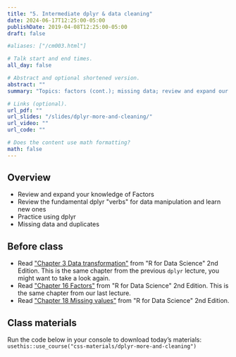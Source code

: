 ```yaml
---
title: "5. Intermediate dplyr & data cleaning"
date: 2024-06-17T12:25:00-05:00
publishDate: 2019-04-08T12:25:00-05:00
draft: false

#aliases: ["/cm003.html"]

# Talk start and end times.
all_day: false

# Abstract and optional shortened version.
abstract: ""
summary: "Topics: factors (cont.); missing data; review and expand our knowledge of dplyr verbs."

# Links (optional).
url_pdf: ""
url_slides: "/slides/dplyr-more-and-cleaning/"
url_video: ""
url_code: ""

# Does the content use math formatting?
math: false
---
```




## Overview

* Review and expand your knowledge of Factors
* Review the fundamental dplyr "verbs" for data manipulation and learn new ones
* Practice using dplyr 
* Missing data and duplicates


## Before class

* Read ["Chapter 3 Data transformation"](https://r4ds.hadley.nz/data-transform) from "R for Data Science" 2nd Edition. This is the same chapter from the previous `dplyr` lecture, you might want to take a look again.
* Read ["Chapter 16 Factors"](https://r4ds.hadley.nz/factors) from "R for Data Science" 2nd Edition. This is the same chapter from our last lecture.
* Read ["Chapter 18 Missing values"](https://r4ds.hadley.nz/missing-values.html) from "R for Data Science" 2nd Edition.



## Class materials

Run the code below in your console to download today’s materials: `usethis::use_course("css-materials/dplyr-more-and-cleaning")`
